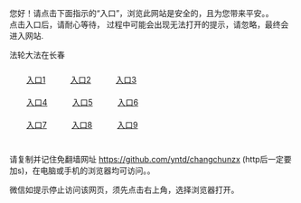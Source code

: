 您好！请点击下面指示的“入口”，浏览此网站是安全的，且为您带来平安。。 <br/>
点击入口后，请耐心等待， 过程中可能会出现无法打开的提示，请忽略，最终会进入网站. </br>

法轮大法在长春<br/>
<div style="padding:10px"><a style="margin:20px" target="_blank" href="https://d3tw9z2sfdo77.cloudfront.net/2Qpsp?gfgdhyoj" id="ccLink1" rel="nofollow">入口1</a> <a target="_blank" style="margin:20px" href="https://d2h1z9x0ff0npm.cloudfront.net/2Qpsp?sdhhvovf" id="ccLink2" rel="nofollow">入口2</a> <a style="margin:20px" target="_blank" href="https://d3ckan9uwfqrd5.cloudfront.net/2Qpsp?ioxlls" id="ccLink3" rel="nofollow">入口3</a></div>

<div style="padding:10px" ><a style="margin:20px" target="_blank" href="https://d3tw9z2sfdo77.cloudfront.net/2Qpsp?gfgdhyoj" id="ccLink4" rel="nofollow">入口4</a> <a style="margin:20px" href="https://d2h1z9x0ff0npm.cloudfront.net/2Qpsp?sdhhvovf" target="_blank" id="ccLink5" rel="nofollow">入口5</a> <a style="margin:20px" href="https://d3ckan9uwfqrd5.cloudfront.net/2Qpsp?ioxlls" target="_blank" id="ccLink6" rel="nofollow">入口6</a></div>

<div style="padding:10px"><a style="margin:20px" target="_blank" href="https://d3tw9z2sfdo77.cloudfront.net/2Qpsp?gfgdhyoj" id="ccLink7" rel="nofollow">入口7</a> <a style="margin:20px" href="https://d2h1z9x0ff0npm.cloudfront.net/2Qpsp?sdhhvovf" target="_blank" id="ccLink8" rel="nofollow">入口8</a> <a style="margin:20px" target="_blank" href="https://d3ckan9uwfqrd5.cloudfront.net/2Qpsp?ioxlls" id="ccLink9" rel="nofollow">入口9</a></div>

<br/>



请复制并记住免翻墙网址 https://github.com/yntd/changchunzx (http后一定要加s)，在电脑或手机的浏览器均可访问。。<br/>

微信如提示停止访问该网页，须先点击右上角，选择浏览器打开。
